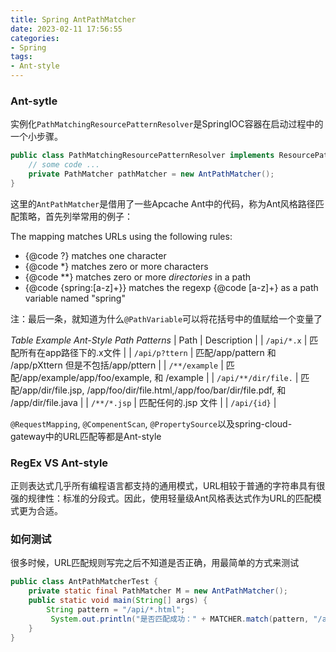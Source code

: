 ```yaml
---
title: Spring AntPathMatcher
date: 2023-02-11 17:56:55
categories:
- Spring
tags:
- Ant-style
---
```


### Ant-sytle
实例化`PathMatchingResourcePatternResolver`是SpringIOC容器在启动过程中的一个小步骤。
```java
public class PathMatchingResourcePatternResolver implements ResourcePatternResolver {
	// some code ...
	private PathMatcher pathMatcher = new AntPathMatcher();
}
```
这里的`AntPathMatcher`是借用了一些Apcache Ant中的代码，称为Ant风格路径匹配策略，首先列举常用的例子：
<p>The mapping matches URLs using the following rules:<br>
<ul>
<li>{@code ?} matches one character</li>
<li>{@code *} matches zero or more characters</li>
<li>{@code **} matches zero or more <em>directories</em> in a path</li>
<li>{@code {spring:[a-z]+}} matches the regexp {@code [a-z]+} as a path variable named "spring"</li>
</ul>

注：最后一条，就知道为什么`@PathVariable`可以将花括号中的值赋给一个变量了

*Table Example Ant-Style Path Patterns*
| Path                  |	Description |
| `/api/*.x`            |	匹配所有在app路径下的.x文件 |
| `/api/p?ttern`        |	匹配/app/pattern 和 /app/pXttern 但是不包括/app/pttern |
| `/**/example`         |	匹配/app/example/app/foo/example, 和 /example |
| `/api/**/dir/file.`   |	匹配/app/dir/file.jsp, /app/foo/dir/file.html,/app/foo/bar/dir/file.pdf, 和 /app/dir/file.java |
| `/**/*.jsp`           |	匹配任何的.jsp 文件 |
| `/api/{id}`           |   

`@RequestMapping`, `@CompenentScan`, `@PropertySource`以及spring-cloud-gateway中的URL匹配等都是Ant-style

### RegEx VS Ant-style
正则表达式几乎所有编程语言都支持的通用模式，URL相较于普通的字符串具有很强的规律性：标准的分段式。因此，使用轻量级Ant风格表达式作为URL的匹配模式更为合适。

### 如何测试
很多时候，URL匹配规则写完之后不知道是否正确，用最简单的方式来测试
```java
public class AntPathMatcherTest {
	private static final PathMatcher M = new AntPathMatcher();
	public static void main(String[] args) {
		String pattern = "/api/*.html";
		 System.out.println("是否匹配成功：" + MATCHER.match(pattern, "/api/index.html"));
	}
}
```
